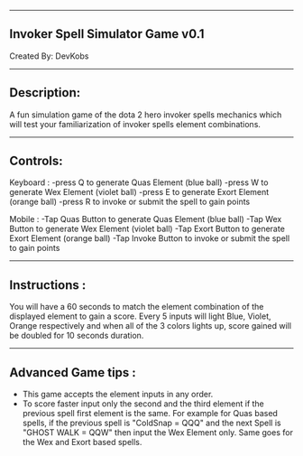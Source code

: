 
-------------------------------------
Invoker Spell Simulator Game v0.1
-------------------------------------
Created By: DevKobs

-------------------------------------
Description:
-------------------------------------
A fun simulation game of the dota 2 hero invoker spells
mechanics which will test your familiarization of 
invoker spells element combinations.

------------------------------------
Controls:
------------------------------------

Keyboard :
-press Q to generate Quas Element (blue ball)
-press W to generate Wex Element (violet ball)
-press E to generate Exort Element (orange ball)
-press R to invoke or submit the spell to gain points

Mobile : 
-Tap Quas Button to generate Quas Element (blue ball)
-Tap Wex Button to generate Wex Element (violet ball)
-Tap Exort Button to generate Exort Element (orange ball)
-Tap Invoke Button to invoke or submit the spell to gain points

------------------------------------
Instructions :
------------------------------------
You will have a 60 seconds to match the element combination  of the displayed element to gain a score.
Every 5 inputs will light Blue, Violet, Orange respectively and when all of the 3 colors lights up,
score gained will be doubled for 10 seconds duration.

------------------------------------
Advanced Game tips :
------------------------------------
- This game accepts the element inputs in any order.
- To score faster input only the second and the third element if the previous spell first element is the same. 
  For example for Quas based spells, if the previous spell is "ColdSnap = QQQ" and the next Spell is "GHOST WALK = QQW" 
  then input the Wex Element only. Same goes for the Wex and Exort based spells.







